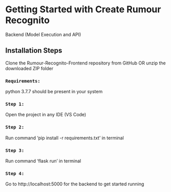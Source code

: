 # Getting Started with Create Rumour Recognito

Backend (Model Execution and API)

## Installation Steps

Clone the Rumour-Recognito-Frontend repository from GitHub OR unzip the downloaded ZIP folder 

### `Requirements:`

python 3.7.7 should be present in your system

### `Step 1: `
Open the project in any IDE (VS Code)

### `Step 2: `
Run command ‘pip install -r requirements.txt’ in terminal

### `Step 3: `
Run command ‘flask run’ in terminal

### `Step 4: `
Go to http://localhost:5000 for the backend to get started running